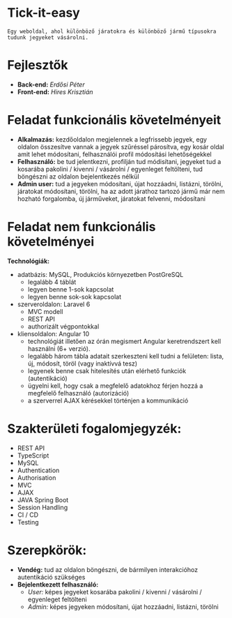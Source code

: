 # Tick-it-easy
```
Egy weboldal, ahol különböző járatokra és különböző jármű típusokra tudunk jegyeket vásárolni.
```
# Fejlesztők
* **Back-end:** *Erdősi Péter*
* **Front-end:** *Hires Krisztián*
# Feladat funkcionális követelményeit
* **Alkalmazás:** kezdőoldalon megjelennek a legfrissebb jegyek, egy oldalon összesítve vannak a jegyek szűréssel párosítva, egy kosár oldal amit lehet módosítani, felhasználói profil módosítási lehetőségekkel
* **Felhasználó:** be tud jelentkezni, profilján tud módisítani, jegyeket tud a kosarába pakolini / kivenni / vásárolni / egyenleget feltölteni, tud böngészni az oldalon bejelentkezés nélkül
* **Admin user:** tud a jegyeken módosítani, újat hozzáadni, listázni, törölni, járatokat módosítani, törölni, ha az adott járathoz tartozó jármű már nem hozható forgalomba, új járműveket, járatokat felvenni, módosítani
# Feladat nem funkcionális követelményei
**Technológiák:** 
* adatbázis: MySQL, Produkciós környezetben PostGreSQL
    - legalább 4 táblát
    - legyen benne 1-sok kapcsolat
    - legyen benne sok-sok kapcsolat
* szerveroldalon: Laravel 6
    - MVC modell
    - REST API
    - authorizált végpontokkal
* kliensoldalon: Angular 10
    - technológiát illetően az órán megismert Angular keretrendszert kell használni (6+ verzió).
    - legalább három tábla adatait szerkeszteni kell tudni a felületen: lista, új, módosít, töröl (vagy inaktívvá tesz)
    - legyenek benne csak hitelesítés után elérhető funkciók (autentikáció)
    - ügyelni kell, hogy csak a megfelelő adatokhoz férjen hozzá a megfelelő felhasználó (autorizáció)
    - a szerverrel AJAX kérésekkel történjen a kommunikáció
# Szakterületi fogalomjegyzék:
* REST API
* TypeScript
* MySQL
* Authentication
* Authorisation
* MVC
* AJAX
* JAVA Spring Boot
* Session Handling
* CI / CD
* Testing
# Szerepkörök:
* **Vendég:** tud az oldalon böngészni, de bármilyen interakcióhoz autentikáció szükséges
* **Bejelentkezett felhasználó:**
    - *User:* képes jegyeket kosarába pakolini / kivenni / vásárolni / egyenleget feltölteni
    - *Admin:* képes jegyeken módosítani, újat hozzáadni, listázni, törölni